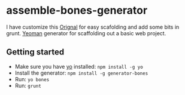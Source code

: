 # assemble-bones-generator
I have customize this [Orignal](https://github.com/matt-bailey/generator-bones) for easy scafolding and add some bits in grunt.
[Yeoman](http://yeoman.io/) generator for scaffolding out a basic web project.

## Getting started

- Make sure you have [yo](https://github.com/yeoman/yo) installed:
    `npm install -g yo`
- Install the generator: `npm install -g generator-bones`
- Run: `yo bones`
- Run: `grunt`
